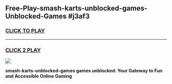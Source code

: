 
## Free-Play-smash-karts-unblocked-games-Unblocked-Games #j3af3
<h3>
<a href="https://news.freeplayer.one?title=smash-karts-unblocked-games&ref=8M">CLICK TO PLAY</a></h3>
<hr>

<h3>
<a href="https://news.freeplayer.one?title=smash-karts-unblocked-games&ref=8M">CLICK 2 PLAY</a>
  
</h3>

<a href="https://news.freeplayer.one?title=smash-karts-unblocked-games&ref=8M"><img src="https://clearcache.store/games.png"></a>


**smash-karts-unblocked-games games unblocked: Your Gateway to Fun and Accessible Online Gaming**
